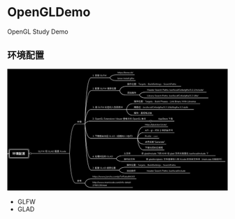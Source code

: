 # OpenGLDemo
OpenGL Study Demo

## 环境配置
![环境配置](./imgs/EnvironmentConfiguration.png)

- GLFW
- GLAD
